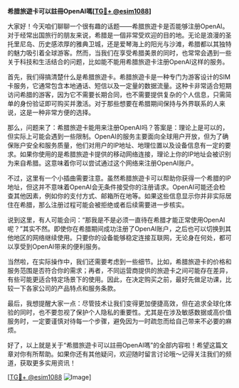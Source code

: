 **希腊旅遊卡可以註冊OpenAI嗎[[TG💪+ @esim1088](https://t.me/s/esim1088)]**

大家好！今天咱们聊聊一个很有趣的话题——希腊旅遊卡是否能够注册OpenAI。对于经常出国旅行的朋友来说，希腊是一個非常受欢迎的目的地。无论是浪漫的圣托里尼岛、历史感浓厚的雅典卫城，还是爱琴海上的阳光与沙滩，希腊都以其独特的魅力吸引着全球游客。然而，当我们在享受希腊美景的同时，也常常会遇到一些关于科技和生活结合的问题，比如能不能用希腊旅遊卡注册OpenAI这样的服务。

首先，我们得搞清楚什么是希腊旅遊卡。希腊旅遊卡是一种专门为游客设计的SIM卡服务，它通常包含本地通话、短信以及一定量的数据流量。这种卡非常适合短期访问希腊的游客，因为它不需要长期合同，也不需要提供复杂的个人信息，只需简单的身份验证即可购买并激活。对于那些想要在希腊期间保持与外界联系的人来说，这是一种非常方便的选择。

那么，问题来了：希腊旅遊卡能用来注册OpenAI吗？答案是：理论上是可以的，但实际上可能会遇到一些限制。OpenAI的服务主要面向全球用户开放，但为了确保账户安全和服务质量，他们对用户的IP地址、地理位置以及设备信息有一定的要求。如果你使用的是希腊旅遊卡提供的移动网络连接，理论上你的IP地址会被识别为来自希腊。这意味着你可以尝试通过这个网络来注册OpenAI账户。

不过，这里有一个小插曲需要注意。虽然希腊旅遊卡可以帮助你获得一个希腊的IP地址，但这并不意味着OpenAI会无条件接受你的注册请求。OpenAI可能还会检查其他因素，例如你的支付方式、邮箱所在地等。如果这些信息显示你并非实际居住在希腊，那么注册过程可能会被拒绝或者后续需要进一步核实。

说到这里，有人可能会问：“那我是不是必须一直待在希腊才能正常使用OpenAI呢？”其实不然。即使你在希腊期间成功注册了OpenAI账户，之后也可以切换到其他地区的网络继续使用。只要你的设备能够稳定连接互联网，无论身在何处，都可以享受到OpenAI带来的便利服务。

当然啦，在实际操作中，我们还需要考虑到一些细节。比如，希腊旅遊卡的价格和服务范围是否符合你的需求；再者，不同运营商提供的旅遊卡之间可能存在差异，有些可能更适合特定场景下的使用。因此，在决定购买之前，最好先做足功课，比较一下各家公司的产品特点和服务条款。

最后，我想提醒大家一点：尽管技术让我们变得更加便捷高效，但在追求全球化体验的同时，也不要忽视了保护个人隐私的重要性。尤其是在涉及敏感数据或高价值服务时，一定要谨慎对待每一个步骤，避免因为一时疏忽而给自己带来不必要的麻烦。

好了，以上就是关于“希腊旅遊卡可以註冊OpenAI嗎”的全部内容啦！希望这篇文章对你有所帮助。如果你还有其他疑问，欢迎随时留言讨论哦～记得关注我们的频道，获取更多实用资讯！

[[TG💪+ @esim1088](https://t.me/s/esim1088) ![Image](https://i.postimg.cc/4NQfJmqS/Snipaste-2025-05-13-00-14-12.png)]